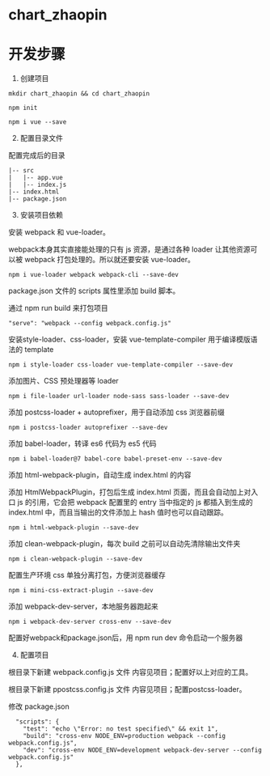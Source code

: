 # chart_zhaopin

# 开发步骤

1. 创建项目

```
mkdir chart_zhaopin && cd chart_zhaopin

npm init

npm i vue --save
```

2. 配置目录文件

配置完成后的目录

```
|-- src
|   |-- app.vue      
|   |-- index.js
|-- index.html
|-- package.json
```

3. 安装项目依赖

安装 webpack 和 vue-loader。

webpack本身其实直接能处理的只有 js 资源，是通过各种 loader 让其他资源可以被 webpack 打包处理的。所以就还要安装 vue-loader。

```
npm i vue-loader webpack webpack-cli --save-dev
```

package.json 文件的 scripts 属性里添加 build 脚本。

通过 npm run build 来打包项目

```
"serve": "webpack --config webpack.config.js"
```

安装style-loader、css-loader，安装 vue-template-compiler 用于编译模版语法的 template

```
npm i style-loader css-loader vue-template-compiler --save-dev
```

添加图片、CSS 预处理器等 loader

```
npm i file-loader url-loader node-sass sass-loader --save-dev
```

添加 postcss-loader + autoprefixer，用于自动添加 css 浏览器前缀

```
npm i postcss-loader autoprefixer --save-dev
```

添加 babel-loader，转译 es6 代码为 es5 代码

```
npm i babel-loader@7 babel-core babel-preset-env --save-dev
```

添加 html-webpack-plugin，自动生成 index.html 的内容

添加 HtmlWebpackPlugin，打包后生成 index.html 页面，而且会自动加上对入口 js 的引用，它会把 webpack 配置里的 entry 当中指定的 js 都插入到生成的 index.html 中，而且当输出的文件添加上 hash 值时也可以自动跟踪。

```
npm i html-webpack-plugin --save-dev
```

添加 clean-webpack-plugin，每次 build 之前可以自动先清除输出文件夹

```
npm i clean-webpack-plugin --save-dev
```

配置生产环境 css 单独分离打包，方便浏览器缓存

```
npm i mini-css-extract-plugin --save-dev
```

添加 webpack-dev-server，本地服务器跑起来

```
npm i webpack-dev-server cross-env --save-dev
```

配置好webpack和package.json后，用 npm run dev 命令启动一个服务器

4. 配置项目

根目录下新建 webpack.config.js 文件 内容见项目；配置好以上对应的工具。

根目录下新建 ppostcss.config.js 文件 内容见项目；配置postcss-loader。

修改 package.json

```
  "scripts": {
    "test": "echo \"Error: no test specified\" && exit 1",
    "build": "cross-env NODE_ENV=production webpack --config webpack.config.js",
    "dev": "cross-env NODE_ENV=development webpack-dev-server --config webpack.config.js"
  },
```
